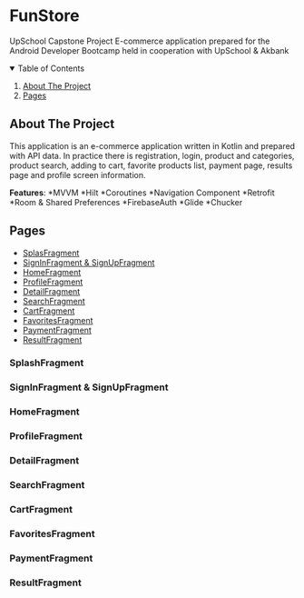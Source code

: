 # FunStore
UpSchool Capstone Project
E-commerce application prepared for the Android Developer Bootcamp held in cooperation with UpSchool & Akbank

<details open="open">
  <summary>Table of Contents</summary>
  <ol>
    <li>
      <a href="#about-the-project">About The Project</a>
      <ul>
      </ul>
    </li>
    <li>
      <a href="#Features">Pages</a>
</details>
    
## About The Project
This application is an e-commerce application written in Kotlin and prepared with API data. 
In practice there is registration, login, product and categories, product search, adding to cart, favorite products list, payment page, results page and profile screen information.

**Features**:
*MVVM
*Hilt
*Coroutines
*Navigation Component
*Retrofit
*Room & Shared Preferences
*FirebaseAuth
*Glide
*Chucker

## Pages
  - [SplasFragment](#splash)
  - [SignInFragment & SignUpFragment](#signin)
  - [HomeFragment](#homefragment)
  - [ProfileFragment](#profile)
  - [DetailFragment](#detail)
  - [SearchFragment](#search)
  - [CartFragment](#cart)
  - [FavoritesFragment](#favorites)
  - [PaymentFragment](#payment)
  - [ResultFragment](#result)
    
### SplashFragment
### SignInFragment & SignUpFragment
### HomeFragment
### ProfileFragment
### DetailFragment
### SearchFragment
### CartFragment
### FavoritesFragment
### PaymentFragment
### ResultFragment
